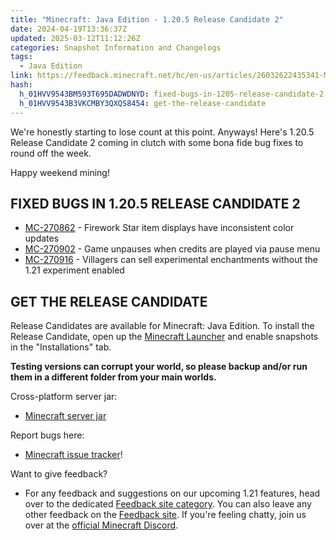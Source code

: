 ```yaml
---
title: "Minecraft: Java Edition - 1.20.5 Release Candidate 2"
date: 2024-04-19T13:36:37Z
updated: 2025-03-12T11:12:26Z
categories: Snapshot Information and Changelogs
tags:
  - Java Edition
link: https://feedback.minecraft.net/hc/en-us/articles/26032622435341-Minecraft-Java-Edition-1-20-5-Release-Candidate-2
hash:
  h_01HVV9543BM593T695DADWDNYD: fixed-bugs-in-1205-release-candidate-2
  h_01HVV9543B3VKCMBY3QXQS8454: get-the-release-candidate
---
```


We're honestly starting to lose count at this point. Anyways! Here's 1.20.5 Release Candidate 2 coming in clutch with some bona fide bug fixes to round off the week.

Happy weekend mining!

## FIXED BUGS IN 1.20.5 RELEASE CANDIDATE 2

- [MC-270862](https://bugs.mojang.com/browse/MC-270862) - Firework Star item displays have inconsistent color updates
- [MC-270902](https://bugs.mojang.com/browse/MC-270902) - Game unpauses when credits are played via pause menu
- [MC-270916](https://bugs.mojang.com/browse/MC-270916) - Villagers can sell experimental enchantments without the 1.21 experiment enabled

## GET THE RELEASE CANDIDATE

Release Candidates are available for Minecraft: Java Edition. To install the Release Candidate, open up the [Minecraft Launcher](https://www.minecraft.net/download.html) and enable snapshots in the "Installations" tab.

**Testing versions can corrupt your world, so please backup and/or run them in a different folder from your main worlds.**

Cross-platform server jar:

- [Minecraft server jar](https://piston-data.mojang.com/v1/objects/921814646156d838286dc0634a0031f042c6e0d2/server.jar)

Report bugs here:

- [Minecraft issue tracker](https://bugs.mojang.com/projects/MC/summary)!

Want to give feedback?

- For any feedback and suggestions on our upcoming 1.21 features, head over to the dedicated [Feedback site category](https://aka.ms/Minecraft121Feedback). You can also leave any other feedback on the [Feedback site](https://feedback.minecraft.net/). If you're feeling chatty, join us over at the [official Minecraft Discord](https://discordapp.com/invite/minecraft).
